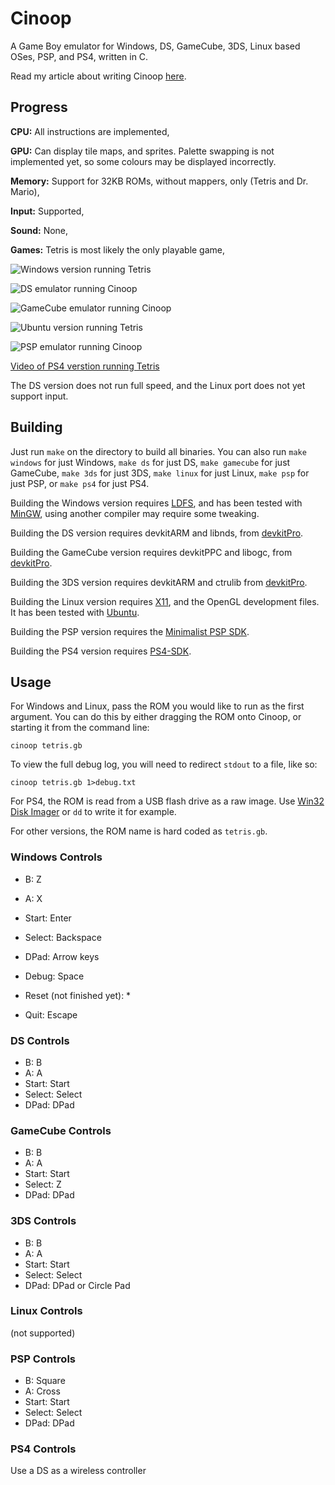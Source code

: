 Cinoop
======
A Game Boy emulator for Windows, DS, GameCube, 3DS, Linux based OSes, PSP, and PS4, written in C.

Read my article about writing Cinoop [here](http://cturt.github.io/cinoop.html).

## Progress
**CPU:** All instructions are implemented,

**GPU:** Can display tile maps, and sprites. Palette swapping is not implemented yet, so some colours may be displayed incorrectly.

**Memory:** Support for 32KB ROMs, without mappers, only (Tetris and Dr. Mario),

**Input:** Supported,

**Sound:** None,

**Games:** Tetris is most likely the only playable game,

![Windows version running Tetris](tetris.png)

![DS emulator running Cinoop](ds.png)

![GameCube emulator running Cinoop](gamecube.png)

![Ubuntu version running Tetris](ubuntu.png)

![PSP emulator running Cinoop](psp.png)

[Video of PS4 verstion running Tetris](https://www.youtube.com/watch?v=94Q91xDJatE)

The DS version does not run full speed, and the Linux port does not yet support input.

## Building
Just run `make` on the directory to build all binaries. You can also run `make windows` for just Windows, `make ds` for just DS, `make gamecube` for just GameCube, `make 3ds` for just 3DS, `make linux` for just Linux, `make psp` for just PSP, or `make ps4` for just PS4.

Building the Windows version requires [LDFS](https://github.com/CTurt/LDFS), and has been tested with [MinGW](http://www.mingw.org/), using another compiler may require some tweaking.

Building the DS version requires devkitARM and libnds, from [devkitPro](http://devkitPro.org).

Building the GameCube version requires devkitPPC and libogc, from [devkitPro](http://devkitPro.org).

Building the 3DS version requires devkitARM and ctrulib from [devkitPro](http://devkitPro.org).

Building the Linux version requires [X11](http://en.wikipedia.org/wiki/X_Window_System), and the OpenGL development files. It has been tested with [Ubuntu](http://www.ubuntu.com/).

Building the PSP version requires the [Minimalist PSP SDK](http://sourceforge.net/projects/minpspw/).

Building the PS4 version requires [PS4-SDK](https://github.com/CTurt/PS4-SDK).

## Usage
For Windows and Linux, pass the ROM you would like to run as the first argument. You can do this by either dragging the ROM onto Cinoop, or starting it from the command line:

    cinoop tetris.gb

To view the full debug log, you will need to redirect `stdout` to a file, like so:

    cinoop tetris.gb 1>debug.txt

For PS4, the ROM is read from a USB flash drive as a raw image. Use [Win32 Disk Imager](http://sourceforge.net/projects/win32diskimager/) or `dd` to write it for example.

For other versions, the ROM name is hard coded as `tetris.gb`.

### Windows Controls
- B: Z
- A: X
- Start: Enter
- Select: Backspace
- DPad: Arrow keys

- Debug: Space
- Reset (not finished yet): *
- Quit: Escape

### DS Controls
- B: B
- A: A
- Start: Start
- Select: Select
- DPad: DPad

### GameCube Controls
- B: B
- A: A
- Start: Start
- Select: Z
- DPad: DPad

### 3DS Controls
- B: B
- A: A
- Start: Start
- Select: Select
- DPad: DPad or Circle Pad

### Linux Controls
(not supported)

### PSP Controls
- B: Square
- A: Cross
- Start: Start
- Select: Select
- DPad: DPad

### PS4 Controls
Use a DS as a wireless controller